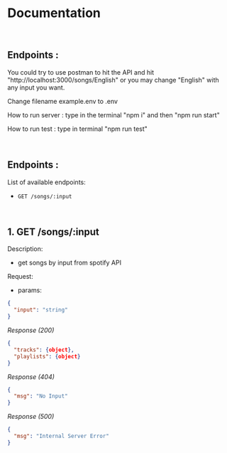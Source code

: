 # Documentation

&nbsp;

## Endpoints :

You could try to use postman to hit the API and hit "http://localhost:3000/songs/English" or you may change "English" with any input you want.

Change filename example.env to .env

How to run server : type in the terminal "npm i" and then "npm run start"

How to run test : type in terminal "npm run test"

&nbsp;

## Endpoints :

List of available endpoints:

- `GET /songs/:input`

&nbsp;

## 1. GET /songs/:input

Description:

- get songs by input from spotify API

Request:

- params:

```json
{
  "input": "string"
}
```

_Response (200)_

```json
{
  "tracks": {object},
  "playlists": {object}
}
```

_Response (404)_

```json
{
  "msg": "No Input"
}
```

_Response (500)_

```json
{
  "msg": "Internal Server Error"
}
```
